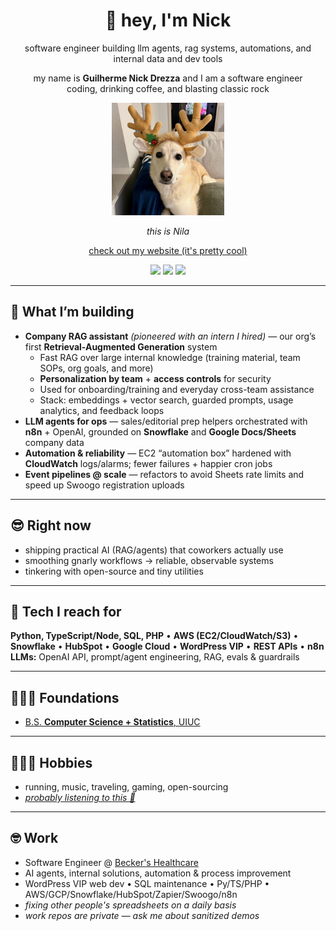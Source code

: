 <div align="center">  

# 👋 hey, I'm Nick
software engineer building llm agents, rag systems, automations, and internal data and dev tools  

my name is **Guilherme Nick Drezza** and I am a software engineer  
coding, drinking coffee, and blasting classic rock  

<img src="/nila.png" alt="nila" width="180" height="180">  

_this is Nila_

[check out my website (it's pretty cool)](https://guidrezza.com)  

<p align="center">
  <a href="https://guidrezza.com"><img src="https://img.shields.io/badge/👨🏻‍💻-Website-blue?style=for-the-badge"></a>
  <a href="https://www.linkedin.com/in/guidrezza/"><img src="https://img.shields.io/badge/💼-LinkedIn-blue?style=for-the-badge&logo=linkedin"></a>
  <a href="mailto:guidrezza@gmail.com"><img src="https://img.shields.io/badge/📫-guidrezza@gmail.com-red?style=for-the-badge"></a>
</p>

</div>  

---

## 🚀 What I’m building
- **Company RAG assistant** *(pioneered with an intern I hired)* — our org’s first **Retrieval-Augmented Generation** system  
  - Fast RAG over large internal knowledge (training material, team SOPs, org goals, and more)  
  - **Personalization by team** + **access controls** for security  
  - Used for onboarding/training and everyday cross-team assistance  
  - Stack: embeddings + vector search, guarded prompts, usage analytics, and feedback loops  
- **LLM agents for ops** — sales/editorial prep helpers orchestrated with **n8n** + OpenAI, grounded on **Snowflake** and **Google Docs/Sheets** company data  
- **Automation & reliability** — EC2 “automation box” hardened with **CloudWatch** logs/alarms; fewer failures + happier cron jobs  
- **Event pipelines @ scale** — refactors to avoid Sheets rate limits and speed up Swoogo registration uploads

---

## 😎 Right now
- shipping practical AI (RAG/agents) that coworkers actually use  
- smoothing gnarly workflows → reliable, observable systems  
- tinkering with open-source and tiny utilities

---

## 🧰 Tech I reach for
**Python, TypeScript/Node, SQL, PHP** • **AWS (EC2/CloudWatch/S3)** • **Snowflake** • **HubSpot** • **Google Cloud** • **WordPress VIP** • **REST APIs** • **n8n**  
**LLMs:** OpenAI API, prompt/agent engineering, RAG, evals & guardrails

---

## 👨🏻‍🎓 Foundations  
- [B.S. **Computer Science + Statistics**, UIUC](https://www.usnews.com/best-graduate-schools/top-science-schools/university-of-illinois-at-urbana-champaign-145637)  

---

## 🏃🏻‍➡️ Hobbies  
- running, music, traveling, gaming, open-sourcing  
- [_probably listening to this 🎸_](https://music.youtube.com/playlist?list=PLi1SPCPjoHGMyXQehakvrghHIzThe4Ic6&si=1gAVezuSrUcf1hO2)

---

## 🤓 Work  
- Software Engineer @ [Becker's Healthcare](https://hubs.beckershealthcare.com/about)  
- AI agents, internal solutions, automation & process improvement  
- WordPress VIP web dev • SQL maintenance • Py/TS/PHP • AWS/GCP/Snowflake/HubSpot/Zapier/Swoogo/n8n  
- *fixing other people's spreadsheets on a daily basis*  
- *work repos are private — ask me about sanitized demos*

